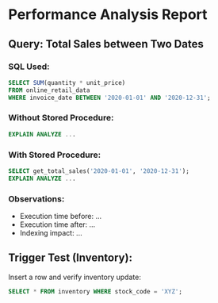 
# Performance Analysis Report

## Query: Total Sales between Two Dates

### SQL Used:
```sql
SELECT SUM(quantity * unit_price)
FROM online_retail_data
WHERE invoice_date BETWEEN '2020-01-01' AND '2020-12-31';
```

### Without Stored Procedure:
```sql
EXPLAIN ANALYZE ...
```

### With Stored Procedure:
```sql
SELECT get_total_sales('2020-01-01', '2020-12-31');
EXPLAIN ANALYZE ...
```

### Observations:
- Execution time before: ...
- Execution time after: ...
- Indexing impact: ...

## Trigger Test (Inventory):
Insert a row and verify inventory update:
```sql
SELECT * FROM inventory WHERE stock_code = 'XYZ';
```
